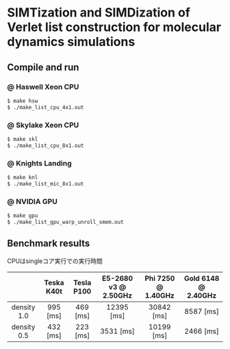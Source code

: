 # SIMTization and SIMDization of Verlet list construction for molecular dynamics simulations

## Compile and run

### @ Haswell Xeon CPU

``` bash
$ make hsw
$ ./make_list_cpu_4x1.out
```

### @ Skylake Xeon CPU

``` bash
$ make skl
$ ./make_list_cpu_8x1.out
```

### @ Knights Landing

``` bash
$ make knl
$ ./make_list_mic_8x1.out
```

### @ NVIDIA GPU

``` bash
$ make gpu
$ ./make_list_gpu_warp_unroll_smem.out
```

## Benchmark results
CPUはsingleコア実行での実行時間

|              | Teska K40t          | Tesla P100          | E5-2680 v3 @ 2.50GHz | Phi 7250 @ 1.40GHz  | Gold 6148 @ 2.40GHz |
| :----------: | :-----------------: | :-----------------: | :-----------------:  | :-----------------: | :-----------------: |
| density 1.0  | 995 [ms]            | 469 [ms]            | 12395 [ms]           | 30842 [ms]          | 8587 [ms]           |
| density 0.5  | 432 [ms]            | 223 [ms]            | 3531 [ms]            | 10199 [ms]          | 2466 [ms]           |
